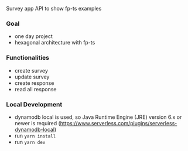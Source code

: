 Survey app API to show fp-ts examples

### Goal

- one day project
- hexagonal architecture with fp-ts

### Functionalities

- create survey
- update survey
- create response
- read all response

### Local Development

- dynamodb local is used, so Java Runtime Engine (JRE) version 6.x or newer is required (https://www.serverless.com/plugins/serverless-dynamodb-local)
- run `yarn install`
- run `yarn dev`
